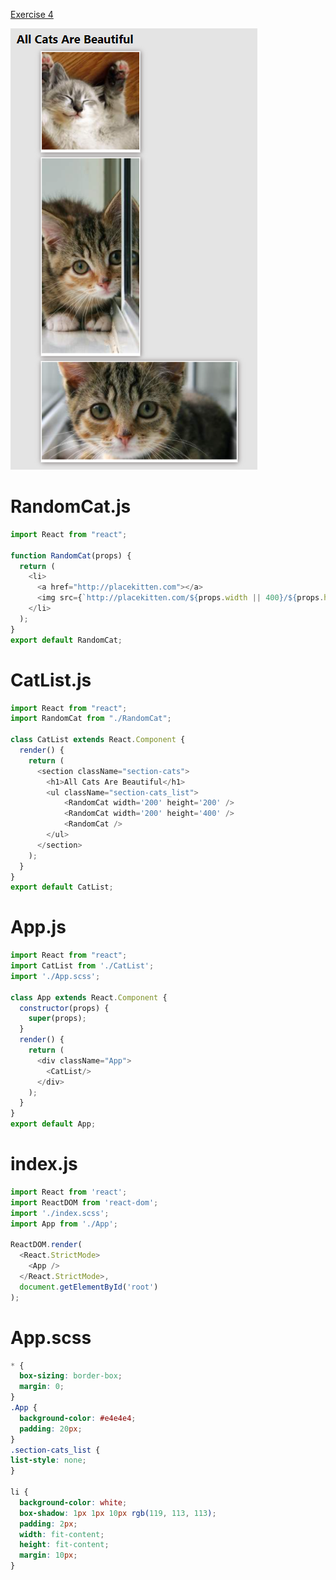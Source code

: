 [Exercise 4](https://books.adalab.es/materiales-front-end-l/modulo-3-react/3_2_intro_react_2#ejercicio-4)

![](https://github.com/cvcastano/ejercicios-de-adalab/blob/master/module%203/module-3-lesson-02-intro-to-react-2/module-3-lesson-02-ex-04-kittens/src/render.png)

# RandomCat.js
```javaScript
import React from "react";

function RandomCat(props) {
  return (
    <li>
      <a href="http://placekitten.com"></a>
      <img src={`http://placekitten.com/${props.width || 400}/${props.height || 200}`} alt="Random cat"/>
    </li>
  );
}
export default RandomCat;
```
# CatList.js 
```javascript
import React from "react";
import RandomCat from "./RandomCat";

class CatList extends React.Component {
  render() {
    return (
      <section className="section-cats">
        <h1>All Cats Are Beautiful</h1>
        <ul className="section-cats_list">
            <RandomCat width='200' height='200' />
            <RandomCat width='200' height='400' />
            <RandomCat />
        </ul>
      </section>
    );
  }
}
export default CatList;

```
# App.js 
```javascript
import React from "react";
import CatList from './CatList';
import './App.scss';

class App extends React.Component {
  constructor(props) {
    super(props);
  }
  render() {
    return (
      <div className="App">
        <CatList/>
      </div>
    );
  }
}
export default App;

```
# index.js
```javaScript
import React from 'react';
import ReactDOM from 'react-dom';
import './index.scss';
import App from './App';

ReactDOM.render(
  <React.StrictMode>
    <App />
  </React.StrictMode>,
  document.getElementById('root')
);
```
# App.scss
```scss
* {
  box-sizing: border-box;
  margin: 0;
}
.App {
  background-color: #e4e4e4;
  padding: 20px;
}
.section-cats_list {
list-style: none;
}

li {
  background-color: white;
  box-shadow: 1px 1px 10px rgb(119, 113, 113);
  padding: 2px;
  width: fit-content;
  height: fit-content;
  margin: 10px;
}
```
